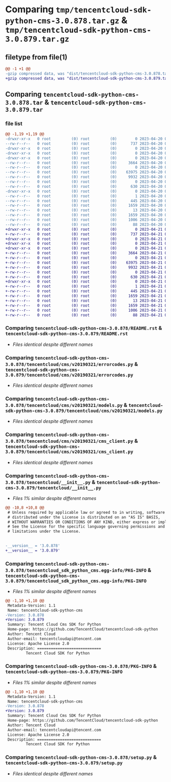 # Comparing `tmp/tencentcloud-sdk-python-cms-3.0.878.tar.gz` & `tmp/tencentcloud-sdk-python-cms-3.0.879.tar.gz`

## filetype from file(1)

```diff
@@ -1 +1 @@
-gzip compressed data, was "dist/tencentcloud-sdk-python-cms-3.0.878.tar", last modified: Thu Apr 20 00:24:43 2023, max compression
+gzip compressed data, was "dist/tencentcloud-sdk-python-cms-3.0.879.tar", last modified: Fri Apr 21 00:41:16 2023, max compression
```

## Comparing `tencentcloud-sdk-python-cms-3.0.878.tar` & `tencentcloud-sdk-python-cms-3.0.879.tar`

### file list

```diff
@@ -1,19 +1,19 @@
-drwxr-xr-x   0 root         (0) root         (0)        0 2023-04-20 00:24:43.000000 tencentcloud-sdk-python-cms-3.0.878/
--rw-r--r--   0 root         (0) root         (0)      737 2023-04-20 00:24:43.000000 tencentcloud-sdk-python-cms-3.0.878/README.rst
-drwxr-xr-x   0 root         (0) root         (0)        0 2023-04-20 00:24:43.000000 tencentcloud-sdk-python-cms-3.0.878/tencentcloud/
-drwxr-xr-x   0 root         (0) root         (0)        0 2023-04-20 00:24:43.000000 tencentcloud-sdk-python-cms-3.0.878/tencentcloud/cms/
-drwxr-xr-x   0 root         (0) root         (0)        0 2023-04-20 00:24:43.000000 tencentcloud-sdk-python-cms-3.0.878/tencentcloud/cms/v20190321/
--rw-r--r--   0 root         (0) root         (0)     3664 2023-04-20 00:24:43.000000 tencentcloud-sdk-python-cms-3.0.878/tencentcloud/cms/v20190321/errorcodes.py
--rw-r--r--   0 root         (0) root         (0)        0 2023-04-20 00:24:43.000000 tencentcloud-sdk-python-cms-3.0.878/tencentcloud/cms/v20190321/__init__.py
--rw-r--r--   0 root         (0) root         (0)    63975 2023-04-20 00:24:43.000000 tencentcloud-sdk-python-cms-3.0.878/tencentcloud/cms/v20190321/models.py
--rw-r--r--   0 root         (0) root         (0)     9932 2023-04-20 00:24:43.000000 tencentcloud-sdk-python-cms-3.0.878/tencentcloud/cms/v20190321/cms_client.py
--rw-r--r--   0 root         (0) root         (0)        0 2023-04-20 00:24:43.000000 tencentcloud-sdk-python-cms-3.0.878/tencentcloud/cms/__init__.py
--rw-r--r--   0 root         (0) root         (0)      630 2023-04-20 00:24:43.000000 tencentcloud-sdk-python-cms-3.0.878/tencentcloud/__init__.py
-drwxr-xr-x   0 root         (0) root         (0)        0 2023-04-20 00:24:43.000000 tencentcloud-sdk-python-cms-3.0.878/tencentcloud_sdk_python_cms.egg-info/
--rw-r--r--   0 root         (0) root         (0)        1 2023-04-20 00:24:43.000000 tencentcloud-sdk-python-cms-3.0.878/tencentcloud_sdk_python_cms.egg-info/dependency_links.txt
--rw-r--r--   0 root         (0) root         (0)      445 2023-04-20 00:24:43.000000 tencentcloud-sdk-python-cms-3.0.878/tencentcloud_sdk_python_cms.egg-info/SOURCES.txt
--rw-r--r--   0 root         (0) root         (0)     1659 2023-04-20 00:24:43.000000 tencentcloud-sdk-python-cms-3.0.878/tencentcloud_sdk_python_cms.egg-info/PKG-INFO
--rw-r--r--   0 root         (0) root         (0)       13 2023-04-20 00:24:43.000000 tencentcloud-sdk-python-cms-3.0.878/tencentcloud_sdk_python_cms.egg-info/top_level.txt
--rw-r--r--   0 root         (0) root         (0)     1659 2023-04-20 00:24:43.000000 tencentcloud-sdk-python-cms-3.0.878/PKG-INFO
--rw-r--r--   0 root         (0) root         (0)     1006 2023-04-20 00:24:43.000000 tencentcloud-sdk-python-cms-3.0.878/setup.py
--rw-r--r--   0 root         (0) root         (0)       88 2023-04-20 00:24:43.000000 tencentcloud-sdk-python-cms-3.0.878/setup.cfg
+drwxr-xr-x   0 root         (0) root         (0)        0 2023-04-21 00:41:16.000000 tencentcloud-sdk-python-cms-3.0.879/
+-rw-r--r--   0 root         (0) root         (0)      737 2023-04-21 00:41:16.000000 tencentcloud-sdk-python-cms-3.0.879/README.rst
+drwxr-xr-x   0 root         (0) root         (0)        0 2023-04-21 00:41:16.000000 tencentcloud-sdk-python-cms-3.0.879/tencentcloud/
+drwxr-xr-x   0 root         (0) root         (0)        0 2023-04-21 00:41:16.000000 tencentcloud-sdk-python-cms-3.0.879/tencentcloud/cms/
+drwxr-xr-x   0 root         (0) root         (0)        0 2023-04-21 00:41:16.000000 tencentcloud-sdk-python-cms-3.0.879/tencentcloud/cms/v20190321/
+-rw-r--r--   0 root         (0) root         (0)     3664 2023-04-21 00:41:16.000000 tencentcloud-sdk-python-cms-3.0.879/tencentcloud/cms/v20190321/errorcodes.py
+-rw-r--r--   0 root         (0) root         (0)        0 2023-04-21 00:41:16.000000 tencentcloud-sdk-python-cms-3.0.879/tencentcloud/cms/v20190321/__init__.py
+-rw-r--r--   0 root         (0) root         (0)    63975 2023-04-21 00:41:16.000000 tencentcloud-sdk-python-cms-3.0.879/tencentcloud/cms/v20190321/models.py
+-rw-r--r--   0 root         (0) root         (0)     9932 2023-04-21 00:41:16.000000 tencentcloud-sdk-python-cms-3.0.879/tencentcloud/cms/v20190321/cms_client.py
+-rw-r--r--   0 root         (0) root         (0)        0 2023-04-21 00:41:16.000000 tencentcloud-sdk-python-cms-3.0.879/tencentcloud/cms/__init__.py
+-rw-r--r--   0 root         (0) root         (0)      630 2023-04-21 00:41:16.000000 tencentcloud-sdk-python-cms-3.0.879/tencentcloud/__init__.py
+drwxr-xr-x   0 root         (0) root         (0)        0 2023-04-21 00:41:16.000000 tencentcloud-sdk-python-cms-3.0.879/tencentcloud_sdk_python_cms.egg-info/
+-rw-r--r--   0 root         (0) root         (0)        1 2023-04-21 00:41:16.000000 tencentcloud-sdk-python-cms-3.0.879/tencentcloud_sdk_python_cms.egg-info/dependency_links.txt
+-rw-r--r--   0 root         (0) root         (0)      445 2023-04-21 00:41:16.000000 tencentcloud-sdk-python-cms-3.0.879/tencentcloud_sdk_python_cms.egg-info/SOURCES.txt
+-rw-r--r--   0 root         (0) root         (0)     1659 2023-04-21 00:41:16.000000 tencentcloud-sdk-python-cms-3.0.879/tencentcloud_sdk_python_cms.egg-info/PKG-INFO
+-rw-r--r--   0 root         (0) root         (0)       13 2023-04-21 00:41:16.000000 tencentcloud-sdk-python-cms-3.0.879/tencentcloud_sdk_python_cms.egg-info/top_level.txt
+-rw-r--r--   0 root         (0) root         (0)     1659 2023-04-21 00:41:16.000000 tencentcloud-sdk-python-cms-3.0.879/PKG-INFO
+-rw-r--r--   0 root         (0) root         (0)     1006 2023-04-21 00:41:16.000000 tencentcloud-sdk-python-cms-3.0.879/setup.py
+-rw-r--r--   0 root         (0) root         (0)       88 2023-04-21 00:41:16.000000 tencentcloud-sdk-python-cms-3.0.879/setup.cfg
```

### Comparing `tencentcloud-sdk-python-cms-3.0.878/README.rst` & `tencentcloud-sdk-python-cms-3.0.879/README.rst`

 * *Files identical despite different names*

### Comparing `tencentcloud-sdk-python-cms-3.0.878/tencentcloud/cms/v20190321/errorcodes.py` & `tencentcloud-sdk-python-cms-3.0.879/tencentcloud/cms/v20190321/errorcodes.py`

 * *Files identical despite different names*

### Comparing `tencentcloud-sdk-python-cms-3.0.878/tencentcloud/cms/v20190321/models.py` & `tencentcloud-sdk-python-cms-3.0.879/tencentcloud/cms/v20190321/models.py`

 * *Files identical despite different names*

### Comparing `tencentcloud-sdk-python-cms-3.0.878/tencentcloud/cms/v20190321/cms_client.py` & `tencentcloud-sdk-python-cms-3.0.879/tencentcloud/cms/v20190321/cms_client.py`

 * *Files identical despite different names*

### Comparing `tencentcloud-sdk-python-cms-3.0.878/tencentcloud/__init__.py` & `tencentcloud-sdk-python-cms-3.0.879/tencentcloud/__init__.py`

 * *Files 1% similar despite different names*

```diff
@@ -10,8 +10,8 @@
 # Unless required by applicable law or agreed to in writing, software
 # distributed under the License is distributed on an "AS IS" BASIS,
 # WITHOUT WARRANTIES OR CONDITIONS OF ANY KIND, either express or implied.
 # See the License for the specific language governing permissions and
 # limitations under the License.
 
 
-__version__ = '3.0.878'
+__version__ = '3.0.879'
```

### Comparing `tencentcloud-sdk-python-cms-3.0.878/tencentcloud_sdk_python_cms.egg-info/PKG-INFO` & `tencentcloud-sdk-python-cms-3.0.879/tencentcloud_sdk_python_cms.egg-info/PKG-INFO`

 * *Files 1% similar despite different names*

```diff
@@ -1,10 +1,10 @@
 Metadata-Version: 1.1
 Name: tencentcloud-sdk-python-cms
-Version: 3.0.878
+Version: 3.0.879
 Summary: Tencent Cloud Cms SDK for Python
 Home-page: https://github.com/TencentCloud/tencentcloud-sdk-python
 Author: Tencent Cloud
 Author-email: tencentcloudapi@tencent.com
 License: Apache License 2.0
 Description: ============================
         Tencent Cloud SDK for Python
```

### Comparing `tencentcloud-sdk-python-cms-3.0.878/PKG-INFO` & `tencentcloud-sdk-python-cms-3.0.879/PKG-INFO`

 * *Files 1% similar despite different names*

```diff
@@ -1,10 +1,10 @@
 Metadata-Version: 1.1
 Name: tencentcloud-sdk-python-cms
-Version: 3.0.878
+Version: 3.0.879
 Summary: Tencent Cloud Cms SDK for Python
 Home-page: https://github.com/TencentCloud/tencentcloud-sdk-python
 Author: Tencent Cloud
 Author-email: tencentcloudapi@tencent.com
 License: Apache License 2.0
 Description: ============================
         Tencent Cloud SDK for Python
```

### Comparing `tencentcloud-sdk-python-cms-3.0.878/setup.py` & `tencentcloud-sdk-python-cms-3.0.879/setup.py`

 * *Files identical despite different names*

